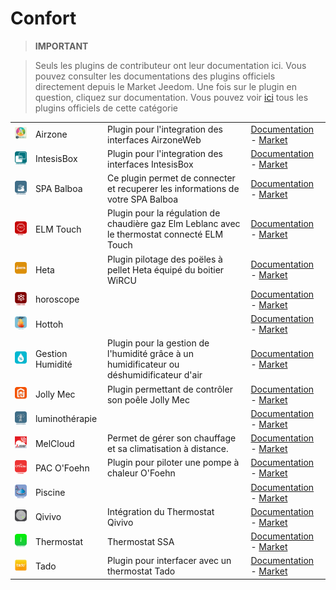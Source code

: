 
# Confort


>**IMPORTANT**

>Seuls les plugins de contributeur ont leur documentation ici. Vous pouvez consulter les documentations des plugins officiels directement depuis le Market Jeedom. Une fois sur le plugin en question, cliquez sur documentation.
>Vous pouvez voir [ici](https://market.jeedom.com/index.php?v=d&p=market&type=plugin&categorie=wellness) tous les plugins officiels de cette catégorie

| | | | |
|--- | --- | --- | ---|
|<img src="AirzoneWeb/AirzoneWeb_icon.png" class="pluginLogo" width="100" />|Airzone|Plugin pour l'integration des interfaces AirzoneWeb|[Documentation](http://www.domoticadavinci.com/desarrollo-de-plugins/airzone-web-plugin-para-jeedom/) - [Market](https://market.jeedom.com/index.php?v=d&p=market_display&id=3926)|
|<img src="IntesisBoxWMP/IntesisBoxWMP_icon.png" class="pluginLogo" width="100" />|IntesisBox|Plugin pour l'integration des interfaces IntesisBox|[Documentation](https://nooblenabot.github.io/jeedom-plugin-IntesisBoxWMP/#language#/) - [Market](https://market.jeedom.com/index.php?v=d&p=market_display&id=3853)|
|<img src="balboa/balboa_icon.png" class="pluginLogo" width="100" />|SPA Balboa|Ce plugin permet de connecter et recuperer les informations de votre SPA Balboa|[Documentation](https://mika-nt28.github.io/Documentations/balboa/#language#/) - [Market](https://market.jeedom.com/index.php?v=d&p=market_display&id=3712)|
|<img src="elmtouch/elmtouch_icon.png" class="pluginLogo" width="100" />|ELM Touch|Plugin pour la régulation de chaudière gaz Elm Leblanc avec le thermostat connecté ELM Touch|[Documentation](https://jmvedrine.github.io/jeedom-elmtouch/#language#/) - [Market](https://market.jeedom.com/index.php?v=d&p=market_display&id=3281)|
|<img src="heta/heta_icon.png" class="pluginLogo" width="100" />|Heta|Plugin pilotage des poëles à pellet Heta équipé du boitier WiRCU|[Documentation](https://edeweerdt.github.io/jeedom_heta/#language#/) - [Market](https://market.jeedom.com/index.php?v=d&p=market_display&id=3646)|
|<img src="horoscope/horoscope_icon.png" class="pluginLogo" width="100" />|horoscope||[Documentation]() - [Market](https://market.jeedom.com/index.php?v=d&p=market_display&id=2727)|
|<img src="hottoh/hottoh_icon.png" class="pluginLogo" width="100" />|Hottoh||[Documentation](https://peofofo.github.io/jeedom_hottoh/#language#/) - [Market](https://market.jeedom.com/index.php?v=d&p=market_display&id=3670)|
|<img src="humidity/humidity_icon.png" class="pluginLogo" width="100" />|Gestion Humidité|Plugin pour la gestion de l'humidité grâce à un humidificateur ou déshumidificateur d'air|[Documentation](https://agp42.github.io/humidity/#language#/) - [Market](https://market.jeedom.com/index.php?v=d&p=market_display&id=3978)|
|<img src="jollymec/jollymec_icon.png" class="pluginLogo" width="100" />|Jolly Mec|Plugin permettant de contrôler son poêle Jolly Mec|[Documentation](https://d-kalck.github.io/plugin-jollymec/#language#/) - [Market](https://market.jeedom.com/index.php?v=d&p=market_display&id=3773)|
|<img src="luminotherapie/luminotherapie_icon.png" class="pluginLogo" width="100" />|luminothérapie||[Documentation](https://mika-nt28.github.io/Documentations/luminotherapie/#language#/) - [Market](https://market.jeedom.com/index.php?v=d&p=market_display&id=3095)|
|<img src="melcloud/melcloud_icon.png" class="pluginLogo" width="100" />|MelCloud|Permet de gérer son chauffage et sa climatisation à distance. |[Documentation]() - [Market](https://market.jeedom.com/index.php?v=d&p=market_display&id=2315)|
|<img src="ofoehn/ofoehn_icon.png" class="pluginLogo" width="100" />|PAC O'Foehn|Plugin pour piloter une pompe à chaleur O'Foehn|[Documentation](https://sattaz.github.io/Jeedom_OFoehn/#language#/) - [Market](https://market.jeedom.com/index.php?v=d&p=market_display&id=3769)|
|<img src="pool/pool_icon.png" class="pluginLogo" width="100" />|Piscine||[Documentation](https://scadinot.github.io/pool/#language#/) - [Market](https://market.jeedom.com/index.php?v=d&p=market_display&id=1801)|
|<img src="qivivo/qivivo_icon.png" class="pluginLogo" width="100" />|Qivivo|Intégration du Thermostat Qivivo|[Documentation](https://kiboost.github.io/jeedom_docs/plugins/qivivo/fr_FR/) - [Market](https://market.jeedom.com/index.php?v=d&p=market_display&id=3551)|
|<img src="ssaThermostat/ssaThermostat_icon.png" class="pluginLogo" width="100" />|Thermostat|Thermostat SSA|[Documentation](https://stephdocs.github.io/jeedomThermostat/) - [Market](https://market.jeedom.com/index.php?v=d&p=market_display&id=2636)|
|<img src="tado/tado_icon.png" class="pluginLogo" width="100" />|Tado|Plugin pour interfacer avec un thermostat Tado|[Documentation](https://rosnoun.github.io/jeedom-plugins-docs/tado/#language#/) - [Market](https://market.jeedom.com/index.php?v=d&p=market_display&id=3939)|
